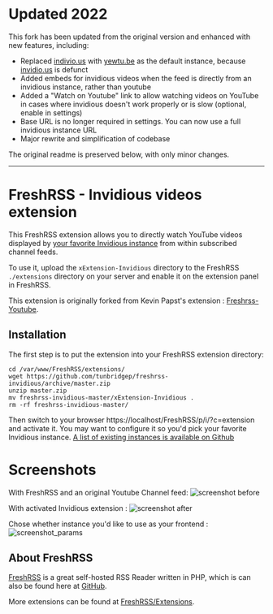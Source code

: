 # Updated 2022

This fork has been updated from the original version and enhanced with new features, including:
- Replaced [indivio.us](http://indivio.us) with [yewtu.be](http://yewtu.be) as the default instance, because [invidio.us](http://invidio.us) is defunct
- Added embeds for invidious videos when the feed is directly from an invidious instance, rather than youtube
- Added a "Watch on Youtube" link to allow watching videos on YouTube in cases where invidious doesn't work properly or is slow (optional, enable in settings)
- Base URL is no longer required in settings. You can now use a full invidious instance URL
- Major rewrite and simplification of codebase

The original readme is preserved below, with only minor changes.

---

# FreshRSS - Invidious videos extension

This FreshRSS extension allows you to directly watch YouTube videos displayed by [your favorite Invidious instance](https://github.com/omarroth/invidious) from within subscribed channel feeds.

To use it, upload the ```xExtension-Invidious``` directory to the FreshRSS `./extensions` directory on your server and enable it on the extension panel in FreshRSS.

This extension is originally forked from Kevin Papst's extension : [Freshrss-Youtube](https://github.com/kevinpapst/freshrss-youtube/).

## Installation

The first step is to put the extension into your FreshRSS extension directory:
```
cd /var/www/FreshRSS/extensions/
wget https://github.com/tunbridgep/freshrss-invidious/archive/master.zip
unzip master.zip
mv freshrss-invidious-master/xExtension-Invidious .
rm -rf freshrss-invidious-master/
```

Then switch to your browser https://localhost/FreshRSS/p/i/?c=extension and activate it.
You may want to configure it so you'd pick your favorite Invidious instance. [A list of existing instances is available on Github](https://github.com/omarroth/invidious/wiki/Invidious-Instances)

# Screenshots

With FreshRSS and an original Youtube Channel feed:
![screenshot before](https://cyphergoat.net/site/img/vrac/freshrss-sans-invidious.png?raw=true "Without this extension the video is not shown")

With activated Invidious extension :
![screenshot after](https://cyphergoat.net/site/img/vrac/freshrss-avec-invidious.png?raw=true "After activationg the extension you can enjoy your video directly in the FreshRSS stream")

Chose whether instance you'd like to use as your frontend :
![screenshot_params](https://cyphergoat.net/site/img/vrac/freshrss-invidious-parameters.png?raw=true "Configure height, width, and just write which domain to use for a personnalized experience")

## About FreshRSS
[FreshRSS](https://freshrss.org/) is a great self-hosted RSS Reader written in PHP, which is can also be found here at [GitHub](https://github.com/FreshRSS/FreshRSS).

More extensions can be found at [FreshRSS/Extensions](https://github.com/FreshRSS/Extensions).
